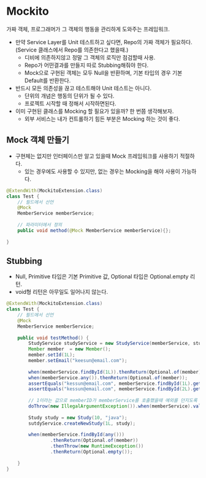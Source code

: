 # Mockito

가짜 객체, 프로그래머가 그 객체의 행동을 관리하게 도와주는 프레임워크.
- 만약 Service Layer를 Unit 테스트하고 싶다면, Repo의 가짜 객체가 필요하다. (Service 클래스에서 Repo를 의존한다고 했을때.)
    + 디비에 의존하지않고 정말 그 객체의 로직만 점검할때 사용.
    + Repo가 어떤결과를 만들지 따로 Stubbing해줘야 한다.
    + Mock으로 구현된 객체는 모두 Null을 반환하며, 기본 타입의 경우 기본 Default를 반환한다.
- 반드시 모든 의존성을 끊고 테스트해야 Unit 테스트는 아니다.
    + 단위의 개념은 행동의 단위가 될 수 있다.
    + 프로젝트 시작할 때 정해서 시작하면된다.
- 이미 구현된 클래스를 Mocking 할 필요가 있을까? 한 번쯤 생각해보자.
    + 외부 서비스는 내가 컨트롤하기 힘든 부분은 Mocking 하는 것이 좋다.

## Mock 객체 만들기
- 구현체는 없지만 인터페이스만 알고 있을때 Mock 프레임워크를 사용하기 적절하다.
    + 있는 경우에도 사용할 수 있지만, 없는 경우는 Mocking을 해야 사용이 가능하다.

```java
@ExtendWith(MockitoExtension.class)
class Test {
    // 필드에서 선언
    @Mock
    MemberService memberService;
    
    // 파라미터에서 정의
    public void method(@Mock MemberService memberService){};
    
}
```

## Stubbing
- Null, Primitive 타입은 기본 Primitive 값, Optional 타입은 Optional.empty 리턴.
- void형 리턴은 아무일도 일어나지 않는다.

```java
@ExtendWith(MockitoExtension.class)
class Test {
    // 필드에서 선언
    @Mock
    MemberService memberService;
  
    public void testMethod() {
        StudyService studyService = new StudyService(memberService, studyRepository);
        Member member  = new Member();
        member.setId(1L);
        member.setEmail("keesun@email.com");
                
        when(memberService.findById(1L)).thenReturn(Optional.of(member));
        when(memberService.any()).thenReturn(Optional.of(member));
        assertEquals("kessun@email.com", memberService.findById(1L).get());
        assertEquals("kessun@email.com", memberService.findById(2L).get());
        
        // 1이라는 값으로 memberID가 memberService를 호출했을때 예외를 던지도록 Stubbing
        doThrow(new IllegalArgumentException()).when(memberService).validate(1L);
        
        Study study = new Study(10, "java");
        sutdyService.createNewStudy(1L, study);
        
        when(memberService.findById(any()))
                .thenReturn(Optional.of(member))
                .thenThrow(new RuntimeException())
                .thenReturn(Optional.empty());
        
    }
}
```